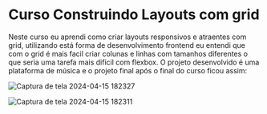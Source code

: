 # Curso Construindo Layouts com grid

Neste curso eu aprendi como criar layouts responsivos e atraentes com grid, utilizando está forma de desenvolvimento frontend eu entendi que com o grid é mais facil criar colunas e linhas
com tamanhos diferentes o que seria uma tarefa mais dificil com flexbox. O projeto desenvolvido é uma plataforma de música e o projeto final após o final do curso ficou assim:

![Captura de tela 2024-04-15 182327](https://github.com/DavidDanielAlves/cursoConstruindoLayoutsComGrid/assets/140220407/118a0337-e8fc-46a3-abd7-8cbede29d532) 

![Captura de tela 2024-04-15 182311](https://github.com/DavidDanielAlves/cursoConstruindoLayoutsComGrid/assets/140220407/bfe6fc28-9ba8-476c-a2b1-cbeaf8bd06f0)
